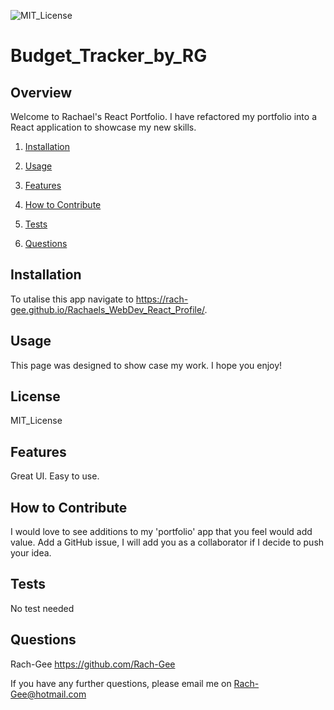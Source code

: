 ![MIT_License](https://img.shields.io/badge/MIT_License-License-green)
  
# Budget_Tracker_by_RG

## Overview
        
Welcome to Rachael's React Portfolio. I have refactored my portfolio into a React application to showcase my new skills.  

1. [Installation](#Installation)

2. [Usage](#Usage)

3. [Features](#Features)

4. [How to Contribute](#How-to-Contribute)

5. [Tests](#Tests)

6. [Questions](#Questions)
        
## Installation
       
To utalise this app navigate to https://rach-gee.github.io/Rachaels_WebDev_React_Profile/.

       
## Usage
       
This page was designed to show case my work. I hope you enjoy! 

## License

MIT_License
       
## Features
       
Great UI. Easy to use.
        
## How to Contribute
        
I would love to see additions to my 'portfolio' app that you feel would add value. Add a GitHub issue, I will add you as a collaborator if I decide to push your idea.
        
## Tests
No test needed
    
## Questions
Rach-Gee
https://github.com/Rach-Gee

If you have any further questions, please email me on Rach-Gee@hotmail.com
